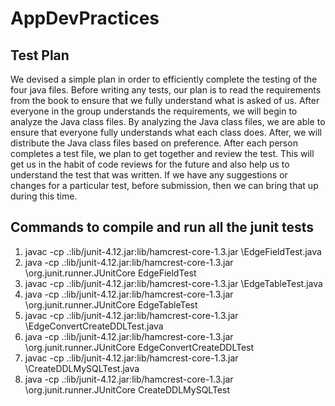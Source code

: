 # AppDevPractices

## Test Plan
We devised a simple plan in order to efficiently complete the testing of the four java files. Before writing any tests,
our plan is to read the requirements from the book to ensure that we fully understand what is asked of us. After everyone
in the group understands the requirements, we will begin to analyze the Java class files. By analyzing the Java class files,
we are able to ensure that everyone fully understands what each class does. After, we will distribute the Java class files
based on preference. After each person completes a test file, we plan to get together and review the test. This will get
us in the habit of code reviews for the future and also help us to understand the test that was written. If we have any
suggestions or changes for a particular test, before submission, then we can bring that up during this time.

## Commands to compile and run all the junit tests
1. javac -cp .:lib/junit-4.12.jar:lib/hamcrest-core-1.3.jar \EdgeFieldTest.java
2. java -cp .:lib/junit-4.12.jar:lib/hamcrest-core-1.3.jar \org.junit.runner.JUnitCore EdgeFieldTest
3. javac -cp .:lib/junit-4.12.jar:lib/hamcrest-core-1.3.jar \EdgeTableTest.java
4. java -cp .:lib/junit-4.12.jar:lib/hamcrest-core-1.3.jar \org.junit.runner.JUnitCore EdgeTableTest
5. javac -cp .:lib/junit-4.12.jar:lib/hamcrest-core-1.3.jar \EdgeConvertCreateDDLTest.java
6. java -cp .:lib/junit-4.12.jar:lib/hamcrest-core-1.3.jar \org.junit.runner.JUnitCore EdgeConvertCreateDDLTest
7. javac -cp .:lib/junit-4.12.jar:lib/hamcrest-core-1.3.jar \CreateDDLMySQLTest.java
8. java -cp .:lib/junit-4.12.jar:lib/hamcrest-core-1.3.jar \org.junit.runner.JUnitCore CreateDDLMySQLTest
